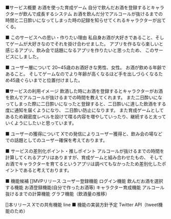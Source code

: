 ■サービス概要
お酒を使った育成ゲーム
自分で飲んだお酒を登録するとキャラクターが飲んで成長するシステム
お酒を飲んだ分でアルコールが抜けるまでの時間と二日酔いになってしまった時の記録を知らせてくれるキャラクターが出てくる。

■ このサービスへの思い・作りたい理由
私自身お酒が大好きであること、そしてゲームが大好きなのでそれを掛け合わせました。
アプリを作るなら楽しいと感じるアプリ、飲み会で話題になるアプリを作りたいと思ったため、
このサービスにしました。

■ ユーザー層について
20~45歳のお酒好きな男性、女性。
お酒が飲める年齢であること。
そしてゲームなのでより年齢が高くなるほど手を出しづらくなるため45歳ぐらいまでと位置付けました。

■サービスの利用イメージ
飲酒した時にお酒を登録するとキャラクターがお酒を飲んでアルコールが抜けるまでの時間を教えてくれます。
また二日酔いになってしまった際に二日酔いになったと登録すると、二日酔いに達した飲酒をする度に通知を届くようになり、
二日酔い防止になります。
また育成ゲームとしてあるため親密度レベルを設けて喋る内容を増やしていったり、継続すると太っていくようにしたいと思っています。

■ ユーザーの獲得について
Xでの発信によりユーザー獲得と、飲み会の場などでの話題としてのユーザー確保を考えております。

■ サービスの差別化ポイント・推しポイント
アルコールが抜けるまでの時間を計算してくれるアプリはありますが、育成ゲームと組み合わせたもの、
そしてお酒でキャラクターを育てるというアプリは調べてもなかったため差別化したポイントであると考えております。

■ 機能候補
[]MVPリリース
  ユーザー登録機能
  ログイン機能
  飲んだお酒を選択する機能
  お酒登録機能(自分で作ったお酒等)
  キャラクター育成機能
  アルコール抜けるまでの計算機能
  グラフ機能（飲酒量の推移）

[]本リリース
  Xでの共有機能
  line
■ 機能の実装方針予定
Twitter API（tweet機能のため）
